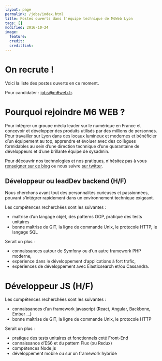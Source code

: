 ```yaml
---
layout: page
permalink: /jobs/index.html
title: Postes ouverts dans l'équipe technique de M6Web Lyon
tags: []
modified: 2016-10-24
image:
  feature: 
  credit: 
  creditlink: 
---
```


# On recrute ! 

Voici la liste des postes ouverts en ce moment.

Pour candidater : jobs@m6web.fr. 

# Pourquoi rejoindre M6 WEB ?

Pour intégrer un groupe média leader sur le numérique en France et concevoir et développer des produits utilisés par des millions de personnes. Pour travailler sur Lyon dans des locaux lumineux et modernes et bénéficier d’un équipement au top,
apprendre et évoluer avec des collègues formidables au sein d’une direction technique d’une quarantaine de développeurs et d’une brillante équipe de sysadmin.

Pour découvrir nos technologies et nos pratiques, n'hésitez pas à vous [renseigner sur ce blog](http://tech.m6web.fr/) ou nous suivre [sur twitter](https://twitter.com/TechM6Web).

## Développeur ou leadDev backend (H/F)

Nous cherchons avant tout des personnalités curieuses et passionnées, pouvant s’intégrer rapidement dans un environnement technique exigeant.

Les compétences recherchées sont les suivantes : 

* maîtrise d’un langage objet, des patterns OOP, pratique des tests unitaires
* bonne maîtrise de GIT, la ligne de commande Unix, le protocole HTTP, le langage SQL

Serait un plus : 

* connaissances autour de Symfony ou d’un autre framework PHP moderne,
* expérience dans le développement d’applications à fort trafic,
* expériences de développement avec Elasticsearch et/ou Cassandra.

# Développeur JS  (H/F)

Les compétences recherchées sont les suivantes : 

* connaissances d’un framework javascript (React, Angular, Backbone, Ember …)
* bonne maîtrise de GIT, la ligne de commande Unix, le protocole HTTP

Serait un plus : 

* pratique des tests unitaires et fonctionnels coté Front-End
* connaissance d’ES6 et du pattern Flux (ou Redux)
* compétences Node.js
* développement mobile ou sur un framework hybride




